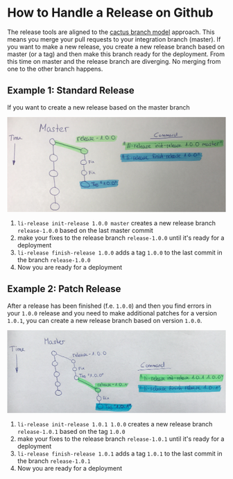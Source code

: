 # How to Handle a Release on Github

The release tools are aligned to the [cactus branch model](https://barro.github.io/2016/02/a-succesful-git-branching-model-considered-harmful/cactus-model.pdf) approach. This means you merge your pull requests to your integration branch (master). If you want to make a new release, you create a new release branch based on master (or a tag) and then make this branch ready for the deployment. From this time on master and the release branch are diverging. No merging from one to the other branch happens.

## Example 1: Standard Release

If you want to create a new release based on the master branch

![visualizing a standard release on github](./how-to-handle-a-standard-release.jpg)

1. `li-release init-release 1.0.0 master` creates a new release branch `release-1.0.0` based on the last master commit
2. make your fixes to the release branch `release-1.0.0` until it's ready for a deployment
3. `li-release finish-release 1.0.0` adds a tag `1.0.0` to the last commit in the branch `release-1.0.0`
4. Now you are ready for a deployment


## Example 2: Patch Release

After a release has been finished (f.e. `1.0.0`) and then you find errors in your `1.0.0` release and you need to make additional patches for a version `1.0.1`, you can create a new release branch based on version `1.0.0`.

![visualizing a patch release on github](./how-to-handle-a-patch-release.png)

1. `li-release init-release 1.0.1 1.0.0` creates a new release branch `release-1.0.1` based on the tag `1.0.0`
2. make your fixes to the release branch `release-1.0.1` until it's ready for a deployment
3. `li-release finish-release 1.0.1` adds a tag `1.0.1` to the last commit in the branch `release-1.0.1`
4. Now you are ready for a deployment

